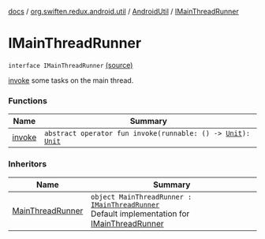 [docs](../../../index.md) / [org.swiften.redux.android.util](../../index.md) / [AndroidUtil](../index.md) / [IMainThreadRunner](./index.md)

# IMainThreadRunner

`interface IMainThreadRunner` [(source)](https://github.com/protoman92/KotlinRedux/tree/master/android/android-util/src/main/java/org/swiften/redux/android/util/AndroidUtil.kt#L25)

[invoke](invoke.md) some tasks on the main thread.

### Functions

| Name | Summary |
|---|---|
| [invoke](invoke.md) | `abstract operator fun invoke(runnable: () -> `[`Unit`](https://kotlinlang.org/api/latest/jvm/stdlib/kotlin/-unit/index.html)`): `[`Unit`](https://kotlinlang.org/api/latest/jvm/stdlib/kotlin/-unit/index.html) |

### Inheritors

| Name | Summary |
|---|---|
| [MainThreadRunner](../-main-thread-runner/index.md) | `object MainThreadRunner : `[`IMainThreadRunner`](./index.md)<br>Default implementation for [IMainThreadRunner](./index.md) |
